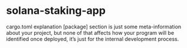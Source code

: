 # solana-staking-app

cargo.toml explanation
[package] section is just some meta-information about your project, but none of that affects how your program will be identified once deployed, it’s just for the internal development process.

